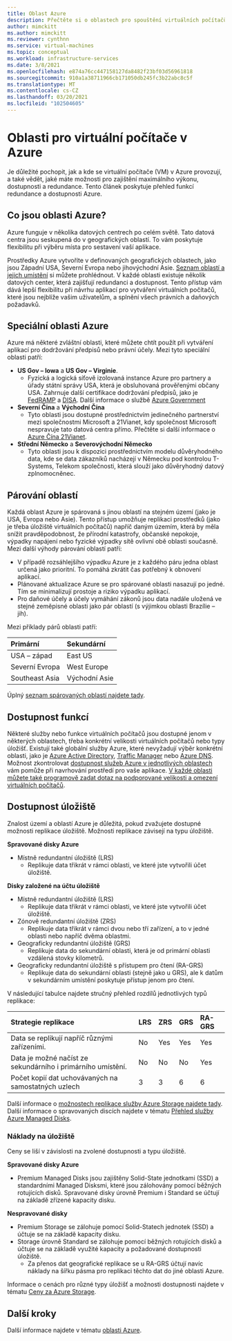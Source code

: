 ```yaml
---
title: Oblast Azure
description: Přečtěte si o oblastech pro spouštění virtuálních počítačů v Azure.
author: mimckitt
ms.author: mimckitt
ms.reviewer: cynthnn
ms.service: virtual-machines
ms.topic: conceptual
ms.workload: infrastructure-services
ms.date: 3/8/2021
ms.openlocfilehash: e874a76cc447158127da8482f23bf03d56961818
ms.sourcegitcommit: 910a1a38711966cb171050db245fc3b22abc8c5f
ms.translationtype: MT
ms.contentlocale: cs-CZ
ms.lasthandoff: 03/20/2021
ms.locfileid: "102504605"
---
```

# <a name="regions-for-virtual-machines-in-azure"></a>Oblasti pro virtuální počítače v Azure

Je důležité pochopit, jak a kde se virtuální počítače (VM) v Azure provozují, a také vědět, jaké máte možnosti pro zajištění maximálního výkonu, dostupnosti a redundance. Tento článek poskytuje přehled funkcí redundance a dostupnosti Azure.


## <a name="what-are-azure-regions"></a>Co jsou oblasti Azure?
Azure funguje v několika datových centrech po celém světě. Tato datová centra jsou seskupená do v geografických oblastí. To vám poskytuje flexibilitu při výběru místa pro sestavení vaší aplikace. 

Prostředky Azure vytvoříte v definovaných geografických oblastech, jako jsou Západní USA, Severní Evropa nebo jihovýchodní Asie. [Seznam oblastí a jejich umístění](https://azure.microsoft.com/regions/) si můžete prohlédnout. V každé oblasti existuje několik datových center, která zajišťují redundanci a dostupnost. Tento přístup vám dává lepší flexibilitu při návrhu aplikací pro vytváření virtuálních počítačů, které jsou nejblíže vašim uživatelům, a splnění všech právních a daňových požadavků.

## <a name="special-azure-regions"></a>Speciální oblasti Azure
Azure má některé zvláštní oblasti, které můžete chtít použít při vytváření aplikací pro dodržování předpisů nebo právní účely. Mezi tyto speciální oblasti patří:

* **US Gov – Iowa** a **US Gov – Virginie**.
  * Fyzická a logická síťově izolovaná instance Azure pro partnery a úřady státní správy USA, která je obsluhovaná prověřenými občany USA. Zahrnuje další certifikace dodržování předpisů, jako je [FedRAMP](https://www.microsoft.com/en-us/TrustCenter/Compliance/FedRAMP) a [DISA](https://www.microsoft.com/en-us/TrustCenter/Compliance/DISA). Další informace o službě [Azure Government](https://azure.microsoft.com/features/gov/)
* **Severní Čína** a **Východní Čína**
  * Tyto oblasti jsou dostupné prostřednictvím jedinečného partnerství mezi společnostmi Microsoft a 21Vianet, kdy společnost Microsoft nespravuje tato datová centra přímo. Přečtěte si další informace o [Azure Čína 21Vianet](https://www.windowsazure.cn/).
* **Střední Německo** a **Severovýchodní Německo**
  * Tyto oblasti jsou k dispozici prostřednictvím modelu důvěryhodného data, kde se data zákazníků nacházejí v Německu pod kontrolou T-Systems, Telekom společnosti, která slouží jako důvěryhodný datový zplnomocněnec.

## <a name="region-pairs"></a>Párování oblastí
Každá oblast Azure je spárovaná s jinou oblastí na stejném území (jako je USA, Evropa nebo Asie). Tento přístup umožňuje replikaci prostředků (jako je třeba úložiště virtuálních počítačů) napříč daným územím, která by měla snížit pravděpodobnost, že přírodní katastrofy, občanské nepokoje, výpadky napájení nebo fyzické výpadky sítě ovlivní obě oblasti současně. Mezi další výhody párování oblastí patří:

* V případě rozsáhlejšího výpadku Azure je z každého páru jedna oblast určená jako prioritní. To pomáhá zkrátit čas potřebný k obnovení aplikací. 
* Plánované aktualizace Azure se pro spárované oblasti nasazují po jedné. Tím se minimalizují prostoje a riziko výpadku aplikací.
* Pro daňové účely a účely vymáhání zákonů jsou data nadále uložená ve stejné zeměpisné oblasti jako pár oblastí (s výjimkou oblasti Brazílie – jih).

Mezi příklady párů oblasti patří:

| Primární | Sekundární |
|:--- |:--- |
| USA – západ |East US |
| Severní Evropa |West Europe |
| Southeast Asia |Východní Asie |

Úplný [seznam spárovaných oblastí najdete tady](../best-practices-availability-paired-regions.md#what-are-paired-regions).

## <a name="feature-availability"></a>Dostupnost funkcí
Některé služby nebo funkce virtuálních počítačů jsou dostupné jenom v některých oblastech, třeba konkrétní velikosti virtuálních počítačů nebo typy úložišť. Existují také globální služby Azure, které nevyžadují výběr konkrétní oblasti, jako je [Azure Active Directory](../active-directory/fundamentals/active-directory-whatis.md), [Traffic Manager](../traffic-manager/traffic-manager-overview.md) nebo [Azure DNS](../dns/dns-overview.md). Možnost zkontrolovat [dostupnost služeb Azure v jednotlivých oblastech](https://azure.microsoft.com/regions/#services) vám pomůže při navrhování prostředí pro vaše aplikace. [V každé oblasti můžete také programově zadat dotaz na podporované velikosti a omezení virtuálních počítačů](../azure-resource-manager/templates/error-sku-not-available.md).

## <a name="storage-availability"></a>Dostupnost úložiště
Znalost území a oblastí Azure je důležitá, pokud zvažujete dostupné možnosti replikace úložiště. Možnosti replikace závisejí na typu úložiště.

**Spravované disky Azure**
* Místně redundantní úložiště (LRS)
  * Replikuje data třikrát v rámci oblasti, ve které jste vytvořili účet úložiště.

**Disky založené na účtu úložiště**
* Místně redundantní úložiště (LRS)
  * Replikuje data třikrát v rámci oblasti, ve které jste vytvořili účet úložiště.
* Zónově redundantní úložiště (ZRS)
  * Replikuje data třikrát v rámci dvou nebo tří zařízení, a to v jedné oblasti nebo napříč dvěma oblastmi.
* Geograficky redundantní úložiště (GRS)
  * Replikuje data do sekundární oblasti, která je od primární oblasti vzdálená stovky kilometrů.
* Geograficky redundantní úložiště s přístupem pro čtení (RA-GRS)
  * Replikuje data do sekundární oblasti (stejně jako u GRS), ale k datům v sekundárním umístění poskytuje přístup jenom pro čtení.

V následující tabulce najdete stručný přehled rozdílů jednotlivých typů replikace:

| Strategie replikace | LRS | ZRS | GRS | RA-GRS |
|:--- |:--- |:--- |:--- |:--- |
| Data se replikují napříč různými zařízeními. |No |Yes |Yes |Yes |
| Data je možné načíst ze sekundárního i primárního umístění. |No |No |No |Yes |
| Počet kopií dat uchovávaných na samostatných uzlech |3 |3 |6 |6 |

Další informace o [možnostech replikace služby Azure Storage najdete tady](../storage/common/storage-redundancy.md). Další informace o spravovaných discích najdete v tématu [Přehled služby Azure Managed Disks](./managed-disks-overview.md).

### <a name="storage-costs"></a>Náklady na úložiště
Ceny se liší v závislosti na zvolené dostupnosti a typu úložiště.

**Spravované disky Azure**
* Premium Managed Disks jsou zajištěny Solid-State jednotkami (SSD) a standardními Managed Disksmi, které jsou zálohovány pomocí běžných rotujících disků. Spravované disky úrovně Premium i Standard se účtují na základě zřízené kapacity disku.

**Nespravované disky**
* Premium Storage se zálohuje pomocí Solid-Statech jednotek (SSD) a účtuje se na základě kapacity disku.
* Storage úrovně Standard se zálohuje pomocí běžných rotujících disků a účtuje se na základě využité kapacity a požadované dostupnosti úložiště.
  * Za přenos dat geografické replikace se u RA-GRS účtují navíc náklady na šířku pásma pro replikaci těchto dat do jiné oblasti Azure.

Informace o cenách pro různé typy úložišť a možnosti dostupnosti najdete v tématu [Ceny za Azure Storage](https://azure.microsoft.com/pricing/details/storage/).

## <a name="next-steps"></a>Další kroky

Další informace najdete v tématu [oblasti Azure](https://azure.microsoft.com/global-infrastructure/regions/).